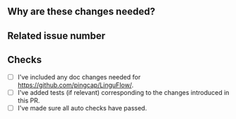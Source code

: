 
<!-- Thank you for your contribution! -->

<!-- Please add a reviewer to the assignee section when you create a PR. If you don't have the access to it, we will shortly find a reviewer and assign them to your PR. -->

## Why are these changes needed?

<!-- Please give a short summary of the change and the problem this solves. -->

## Related issue number

<!-- For example: "Closes #1234" -->

## Checks

- [ ] I've included any doc changes needed for https://github.com/pingcap/LinguFlow/.
- [ ] I've added tests (if relevant) corresponding to the changes introduced in this PR.
- [ ] I've made sure all auto checks have passed.